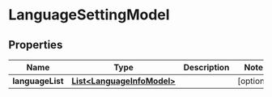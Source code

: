 # LanguageSettingModel

## Properties
Name | Type | Description | Notes
------------ | ------------- | ------------- | -------------
**languageList** | [**List&lt;LanguageInfoModel&gt;**](LanguageInfoModel.md) |  |  [optional]
